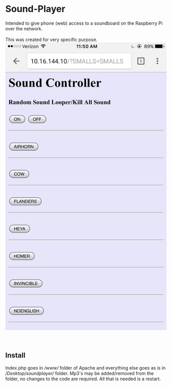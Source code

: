 # Sound-Player
Intended to give phone (web) access to a soundboard on the Raspberry Pi over the network.
<br><br>
This was created for very specific purpose.
<br>![Screenshot](/screenshot.jpg?raw=true)<br>
<br><br>
<h2>Install</h2>
Index.php goes in <i>/www/</i> folder of Apache and everything else goes as is in <i>/Desktop/soundplayer/</i> folder. Mp3's may be added/removed from the folder, no changes to the code are required. All that is needed is a restart.

